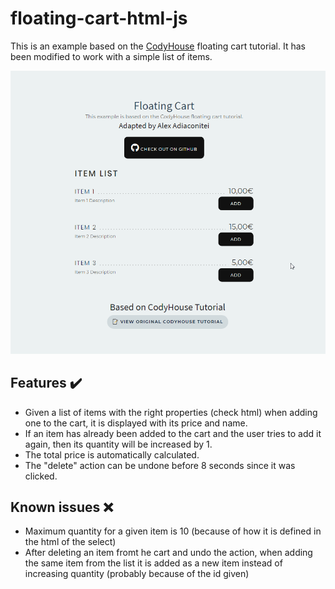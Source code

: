 # floating-cart-html-js
This is an example based on the [CodyHouse](https://codyhouse.co/gem/add-to-cart-interaction) floating cart tutorial. It has been modified to work with a simple list of items.

![](preview-floating-cart-with-listed-elements.gif)
## Features ✔️
- Given a list of items with the right properties (check html) when adding one to the cart, it is displayed with its price and name.
- If an item has already been added to the cart and the user tries to add it again, then its quantity will be increased by 1.
- The total price is automatically calculated.
- The "delete" action can be undone before 8 seconds since it was clicked.

## Known issues ❌
- Maximum quantity for a given item is 10 (because of how it is defined in the html of the select)
- After deleting an item fromt he cart and undo the action, when adding the same item from the list it is added as a new item instead of increasing quantity (probably because of the id given)
